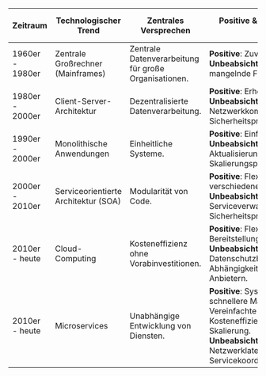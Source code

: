 | Zeitraum         | Technologischer Trend           | Zentrales Versprechen                        | Positive & Unbeabsichtigte Folgen                                                                                     | Interoperabilität & Beispiele                            | Methodische Trends in der Unternehmensarchitektur       |
|------------------|---------------------------------|----------------------------------------------|---------------------------------------------------------------------------------------------------------------|--------------------------------------------------------|--------------------------------------------------------|
| 1960er - 1980er  | Zentrale Großrechner (Mainframes)| Zentrale Datenverarbeitung für große Organisationen. | **Positive**: Zuverlässige Systeme. <br /> **Unbeabsichtigt:** Hohe Kosten, mangelnde Flexibilität.                              | Keine Standardisierung. Beispiel: IBM's proprietäre Systeme. | Wasserfallmodell, Strukturierte Analyse                |
| 1980er - 2000er  | Client-Server-Architektur       | Dezentralisierte Datenverarbeitung.          | **Positive**: Erhöhte Skalierbarkeit. <br /> **Unbeabsichtigt:** Netzwerkkomplexität, Sicherheitsprobleme.                       | Proprietäre Standards. Beispiel: Microsoft's DCOM, Apple's AppleTalk. | Objektorientierte Analyse und Design                   |
| 1990er - 2000er  | Monolithische Anwendungen       | Einheitliche Systeme.                        | **Positive**: Einfache Entwicklung. <br /> **Unbeabsichtigt:** Schwierige Aktualisierung, Skalierungsprobleme.                   | Industriekonsortien. Beispiel: W3C's HTML/XML, OMG's CORBA. | Objektorientierte Analyse und Design                   |
| 2000er - 2010er  | Serviceorientierte Architektur (SOA) | Modularität von Code.                     | **Positive**: Flexibilität, Integration verschiedener Systeme. <br /> **Unbeabsichtigt:** Serviceverwaltungskomplexität, Sicherheitsprobleme. | Branchenkonsortien. Beispiel: FIX im Finanzsektor, HL7 in der Gesundheitsbranche. | Agile Entwicklung, Scrum                               |
| 2010er - heute   | Cloud-Computing                  | Kosteneffizienz ohne Vorabinvestitionen.    | **Positive**: Flexibilität, schnelle Bereitstellung. <br /> **Unbeabsichtigt:** Datenschutzbedenken, Abhängigkeit von Cloud-Anbietern. | Nationale/supranationale Konsortien. Beispiel: ISO's Standards, ETSI in Europa. | DevOps, Continuous Integration/Continuous Deployment   |
| 2010er - heute   | Microservices                   | Unabhängige Entwicklung von Diensten.       | **Positive**: Systemresilienz, schnellere Markteinführung, Vereinfachte Bereitstellung. Kosteneffizienz, automatische Skalierung. <br /> **Unbeabsichtigt:** Netzwerklatenz, Servicekoordinationskomplexität. | Offene Standards/Open Source. Beispiel: OGC's geospatial Standards, OpenAPI für RESTful APIs. | Domain-Driven Design, Infrastructure as Code, Event-Driven Architecture |
